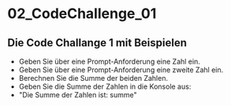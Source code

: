 # 02_CodeChallenge_01

## Die Code Challange 1 mit Beispielen

* Geben Sie über eine Prompt-Anforderung eine Zahl ein.
* Geben Sie über eine Prompt-Anforderung eine zweite Zahl ein.
* Berechnen Sie die Summe der beiden Zahlen.
* Geben Sie die Summe der Zahlen in die Konsole aus:
* "Die Summe der Zahlen ist: summe"
